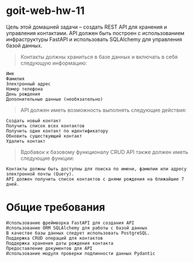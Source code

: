 # goit-web-hw-11
Цель этой домашней задачи – создать REST API для хранения и управления контактами. API должен быть построен с использованием инфраструктуры FastAPI и использовать SQLAlchemy для управления базой данных.



>Контакты должны храниться в базе данных и включать в себя следующую информацию:

    Имя
    Фамилия
    Электронный адрес
    Номер телефона
    День рождения
    Дополнительные данные (необязательно)


>API должен иметь возможность выполнять следующие действия:



    Создать новый контакт
    Получить список всех контактов
    Получить один контакт по идентификатору
    Обновить существующий контакт
    Удалить контакт


>Вдобавок к базовому функционалу CRUD API также должен иметь следующие функции:



    Контакты должны быть доступны для поиска по имени, фамилии или адресу электронной почты (Query).
    API должен получить список контактов с днями рождения на ближайшие 7 дней.




# Общие требования



    Использование фреймворка FastAPI для создания API
    Использование ORM SQLAlchemy для работы с базой данных
    В качестве базы данных следует использовать PostgreSQL.
    Поддержка CRUD операций для контактов
    Поддержка хранения даты рождения контакта
    Предоставление документов для API
    Использование модуля проверки подлинности данных Pydantic